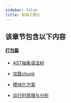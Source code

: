 ```yaml
---
sidebar: false
title: 前端工程化
---
```

## 该章节包含以下内容
#### [打包篇](./打包篇)
    
- [AST抽象语法树](./打包篇/AST抽象语法树.md)

  
- [加载chunk](./打包篇/加载chunk.md)

  
- [模块化方案](./打包篇/模块化方案.md)

  
- [运行时原理与分析](./打包篇/运行时原理与分析.md)

  